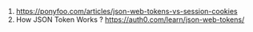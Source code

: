 1. https://ponyfoo.com/articles/json-web-tokens-vs-session-cookies
2. How JSON Token Works ?
  https://auth0.com/learn/json-web-tokens/
